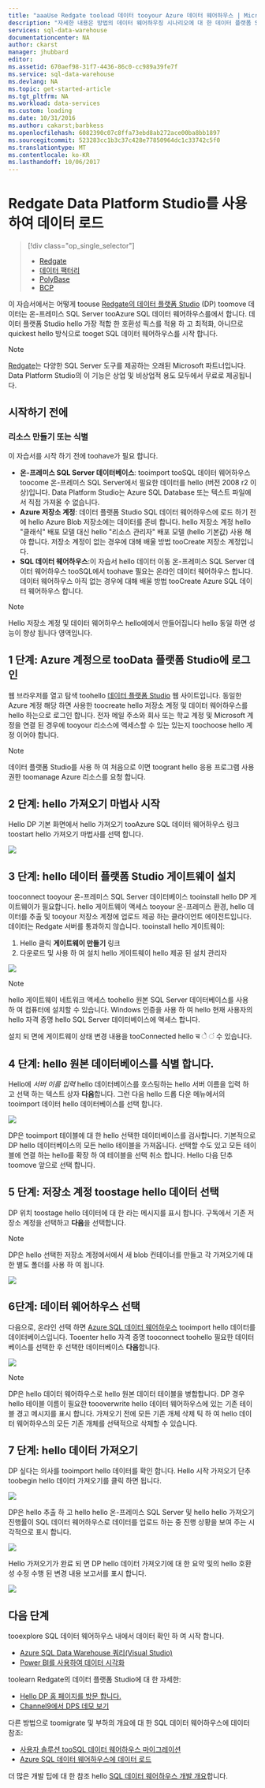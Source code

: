 ```yaml
---
title: "aaaUse Redgate tooload 데이터 tooyour Azure 데이터 웨어하우스 | Microsoft Docs"
description: "자세한 내용은 방법의 데이터 웨어하우징 시나리오에 대 한 데이터 플랫폼 Studio toouse Redgate 합니다."
services: sql-data-warehouse
documentationcenter: NA
author: ckarst
manager: jhubbard
editor: 
ms.assetid: 670aef98-31f7-4436-86c0-cc989a39fe7f
ms.service: sql-data-warehouse
ms.devlang: NA
ms.topic: get-started-article
ms.tgt_pltfrm: NA
ms.workload: data-services
ms.custom: loading
ms.date: 10/31/2016
ms.author: cakarst;barbkess
ms.openlocfilehash: 6082390c07c8ffa73ebd8ab272ace00ba8bb1897
ms.sourcegitcommit: 523283cc1b3c37c428e77850964dc1c33742c5f0
ms.translationtype: MT
ms.contentlocale: ko-KR
ms.lasthandoff: 10/06/2017
---
```

# <a name="load-data-with-redgate-data-platform-studio"></a>Redgate Data Platform Studio를 사용하여 데이터 로드
> [!div class="op_single_selector"]
> * [Redgate](sql-data-warehouse-load-with-redgate.md)
> * [데이터 팩터리](sql-data-warehouse-get-started-load-with-azure-data-factory.md)
> * [PolyBase](sql-data-warehouse-get-started-load-with-polybase.md)
> * [BCP](sql-data-warehouse-load-with-bcp.md)
> 
> 

이 자습서에서는 어떻게 toouse [Redgate의 데이터 플랫폼 Studio](http://www.red-gate.com/products/azure-development/data-platform-studio/) (DP) toomove 데이터는 온-프레미스 SQL Server tooAzure SQL 데이터 웨어하우스를에서 합니다. 데이터 플랫폼 Studio hello 가장 적합 한 호환성 픽스를 적용 하 고 최적화, 아니므로 quickest hello 방식으로 tooget SQL 데이터 웨어하우스를 시작 합니다.

> [!NOTE]
> [Redgate](http://www.red-gate.com)는 다양한 SQL Server 도구를 제공하는 오래된 Microsoft 파트너입니다. Data Platform Studio의 이 기능은 상업 및 비상업적 용도 모두에서 무료로 제공됩니다.
> 
> 

## <a name="before-you-begin"></a>시작하기 전에
### <a name="create-or-identify-resources"></a>리소스 만들기 또는 식별
이 자습서를 시작 하기 전에 toohave가 필요 합니다.

* **온-프레미스 SQL Server 데이터베이스**: tooimport tooSQL 데이터 웨어하우스 toocome 온-프레미스 SQL Server에서 필요한 데이터를 hello (버전 2008 r2 이상)입니다. Data Platform Studio는 Azure SQL Database 또는 텍스트 파일에서 직접 가져올 수 없습니다.
* **Azure 저장소 계정**: 데이터 플랫폼 Studio SQL 데이터 웨어하우스에 로드 하기 전에 hello Azure Blob 저장소에는 데이터를 준비 합니다. hello 저장소 계정 hello "클래식" 배포 모델 대신 hello "리소스 관리자" 배포 모델 (hello 기본값) 사용 해야 합니다. 저장소 계정이 없는 경우에 대해 배울 방법 tooCreate 저장소 계정입니다. 
* **SQL 데이터 웨어하우스**:이 자습서 hello 데이터 이동 온-프레미스 SQL Server 데이터 웨어하우스 tooSQL에서 toohave 필요는 온라인 데이터 웨어하우스 합니다. 데이터 웨어하우스 아직 없는 경우에 대해 배울 방법 tooCreate Azure SQL 데이터 웨어하우스 합니다.

> [!NOTE]
> Hello 저장소 계정 및 데이터 웨어하우스 hello에에서 만들어집니다 hello 동일 하면 성능이 향상 됩니다 영역입니다.
> 
> 

## <a name="step-1-sign-in-toodata-platform-studio-with-your-azure-account"></a>1 단계: Azure 계정으로 tooData 플랫폼 Studio에 로그인
웹 브라우저를 열고 탐색 toohello [데이터 플랫폼 Studio](https://www.dataplatformstudio.com/) 웹 사이트입니다. 동일한 Azure 계정 해당 하면 사용한 toocreate hello 저장소 계정 및 데이터 웨어하우스를 hello 하는으로 로그인 합니다. 전자 메일 주소와 회사 또는 학교 계정 및 Microsoft 계정을 연결 된 경우에 tooyour 리소스에 액세스할 수 있는 있는지 toochoose hello 계정 이어야 합니다.

> [!NOTE]
> 데이터 플랫폼 Studio를 사용 하 여 처음으로 이면 toogrant hello 응용 프로그램 사용 권한 toomanage Azure 리소스를 요청 합니다.
> 
> 

## <a name="step-2-start-hello-import-wizard"></a>2 단계: hello 가져오기 마법사 시작
Hello DP 기본 화면에서 hello 가져오기 tooAzure SQL 데이터 웨어하우스 링크 toostart hello 가져오기 마법사를 선택 합니다.

![][1]

## <a name="step-3-install-hello-data-platform-studio-gateway"></a>3 단계: hello 데이터 플랫폼 Studio 게이트웨이 설치
tooconnect tooyour 온-프레미스 SQL Server 데이터베이스 tooinstall hello DP 게이트웨이가 필요합니다. hello 게이트웨이 액세스 tooyour 온-프레미스 환경, hello 데이터를 추출 및 tooyour 저장소 계정에 업로드 제공 하는 클라이언트 에이전트입니다. 데이터는 Redgate 서버를 통과하지 않습니다. tooinstall hello 게이트웨이:

1. Hello 클릭 **게이트웨이 만들기** 링크
2. 다운로드 및 사용 하 여 설치 hello 게이트웨이 hello 제공 된 설치 관리자

![][2]

> [!NOTE]
> hello 게이트웨이 네트워크 액세스 toohello 원본 SQL Server 데이터베이스를 사용 하 여 컴퓨터에 설치할 수 있습니다. Windows 인증을 사용 하 여 hello 현재 사용자의 hello 자격 증명 hello SQL Server 데이터베이스에 액세스 합니다.
> 
> 

설치 되 면에 게이트웨이 상태 변경 내용을 tooConnected hello च े ं 수 있습니다.

## <a name="step-4-identify-hello-source-database"></a>4 단계: hello 원본 데이터베이스를 식별 합니다.
Hello에 *서버 이름 입력* hello 데이터베이스를 호스팅하는 hello 서버 이름을 입력 하 고 선택 하는 텍스트 상자 **다음**합니다. 그런 다음 hello 드롭 다운 메뉴에서의 tooimport 데이터 hello 데이터베이스를 선택 합니다.

![][3]

DP은 tooimport 테이블에 대 한 hello 선택한 데이터베이스를 검사합니다. 기본적으로 DP hello 데이터베이스의 모든 hello 테이블을 가져옵니다. 선택할 수도 있고 모든 테이블에 연결 하는 hello를 확장 하 여 테이블을 선택 취소 합니다. Hello 다음 단추 toomove 앞으로 선택 합니다.

## <a name="step-5-choose-a-storage-account-toostage-hello-data"></a>5 단계: 저장소 계정 toostage hello 데이터 선택
DP 위치 toostage hello 데이터에 대 한 라는 메시지를 표시 합니다. 구독에서 기존 저장소 계정을 선택하고 **다음**을 선택합니다.

> [!NOTE]
> DP은 hello 선택한 저장소 계정에서에서 새 blob 컨테이너를 만들고 각 가져오기에 대 한 별도 폴더를 사용 하 여 됩니다.
> 
> 

![][4]

## <a name="step-6-select-a-data-warehouse"></a>6단계: 데이터 웨어하우스 선택
다음으로, 온라인 선택 하면 [Azure SQL 데이터 웨어하우스](http://aka.ms/sqldw) tooimport hello 데이터를 데이터베이스입니다. Tooenter hello 자격 증명 tooconnect toohello 필요한 데이터베이스를 선택한 후 선택한 데이터베이스 **다음**합니다.

![][5]

> [!NOTE]
> DP은 hello 데이터 웨어하우스로 hello 원본 데이터 테이블을 병합합니다. DP 경우 hello 테이블 이름이 필요한 toooverwrite hello 데이터 웨어하우스에 있는 기존 테이블 경고 메시지를 표시 합니다. 가져오기 전에 모든 기존 개체 삭제 틱 하 여 hello 데이터 웨어하우스의 모든 기존 개체를 선택적으로 삭제할 수 있습니다.
> 
> 

## <a name="step-7-import-hello-data"></a>7 단계: hello 데이터 가져오기
DP 싶다는 의사를 tooimport hello 데이터를 확인 합니다. Hello 시작 가져오기 단추 toobegin hello 데이터 가져오기를 클릭 하면 됩니다.

![][6]

DP은 hello 추출 하 고 hello hello 온-프레미스 SQL Server 및 hello hello 가져오기 진행률이 SQL 데이터 웨어하우스로 데이터를 업로드 하는 중 진행 상황을 보여 주는 시각적으로 표시 합니다.

![][7]

Hello 가져오기가 완료 되 면 DP hello 데이터 가져오기에 대 한 요약 및의 hello 호환성 수정 수행 된 변경 내용 보고서를 표시 합니다.

![][8]

## <a name="next-steps"></a>다음 단계
tooexplore SQL 데이터 웨어하우스 내에서 데이터 확인 하 여 시작 합니다.

* [Azure SQL Data Warehouse 쿼리(Visual Studio)][Query Azure SQL Data Warehouse (Visual Studio)]
* [Power BI를 사용하여 데이터 시각화][Visualize data with Power BI]

toolearn Redgate의 데이터 플랫폼 Studio에 대 한 자세한:

* [Hello DP 홈 페이지를 방문 합니다.](http://www.dataplatformstudio.com/)
* [Channel9에서 DPS 데모 보기](https://channel9.msdn.com/Blogs/cloud-with-a-silver-lining/Loading-data-into-Azure-SQL-Datawarehouse-with-Redgate-Data-Platform-Studio)

다른 방법으로 toomigrate 및 부하의 개요에 대 한 SQL 데이터 웨어하우스에 데이터 참조:

* [사용자 솔루션 tooSQL 데이터 웨어하우스 마이그레이션][Migrate your solution tooSQL Data Warehouse]
* [Azure SQL 데이터 웨어하우스에 데이터 로드](sql-data-warehouse-overview-load.md)

더 많은 개발 팁에 대 한 참조 hello [SQL 데이터 웨어하우스 개발 개요](sql-data-warehouse-overview-develop.md)합니다.

<!--Image references-->
[1]: media/sql-data-warehouse-redgate/2016-10-05_15-59-56.png
[2]: media/sql-data-warehouse-redgate/2016-10-05_11-16-07.png
[3]: media/sql-data-warehouse-redgate/2016-10-05_11-17-46.png
[4]: media/sql-data-warehouse-redgate/2016-10-05_11-20-41.png
[5]: media/sql-data-warehouse-redgate/2016-10-05_11-31-24.png
[6]: media/sql-data-warehouse-redgate/2016-10-05_11-32-20.png
[7]: media/sql-data-warehouse-redgate/2016-10-05_11-49-53.png
[8]: media/sql-data-warehouse-redgate/2016-10-05_12-57-10.png

<!--Article references-->
[Query Azure SQL Data Warehouse (Visual Studio)]: ./sql-data-warehouse-query-visual-studio.md
[Visualize data with Power BI]: ./sql-data-warehouse-get-started-visualize-with-power-bi.md
[Migrate your solution tooSQL Data Warehouse]: ./sql-data-warehouse-overview-migrate.md
[Load data into Azure SQL Data Warehouse]: ./sql-data-warehouse-overview-load.md
[SQL Data Warehouse development overview]: ./sql-data-warehouse-overview-develop.md
